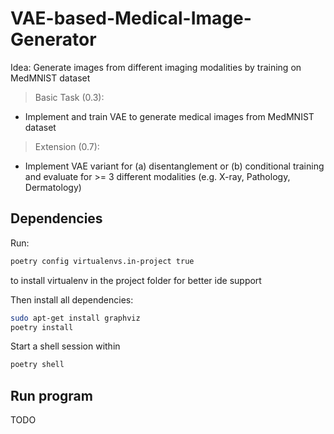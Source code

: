 # VAE-based-Medical-Image-Generator

Idea: Generate images from different imaging modalities by training on MedMNIST dataset
> Basic Task (0.3):
* Implement and train VAE to generate medical images from MedMNIST dataset

>Extension (0.7):
* Implement VAE variant for (a) disentanglement or (b) conditional training and evaluate for >= 3 different modalities (e.g. X-ray, Pathology, Dermatology)


## Dependencies

Run:

```bash
poetry config virtualenvs.in-project true
```

to install virtualenv in the project folder for better ide support

Then install all dependencies:

```bash
sudo apt-get install graphviz
poetry install
```

Start a shell session within

```bash
poetry shell
```

## Run program

TODO